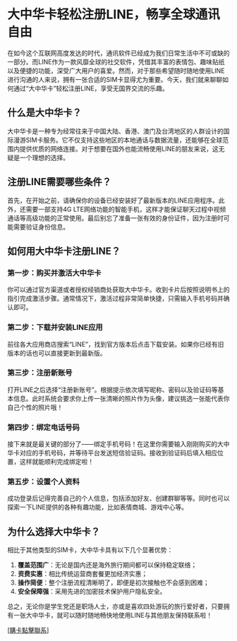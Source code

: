 # 大中华卡轻松注册LINE，畅享全球通讯自由

在如今这个互联网高度发达的时代，通讯软件已经成为我们日常生活中不可或缺的一部分。而LINE作为一款风靡全球的社交软件，凭借其丰富的表情包、趣味贴纸以及便捷的功能，深受广大用户的喜爱。然而，对于那些希望随时随地使用LINE进行沟通的人来说，拥有一张合适的SIM卡显得尤为重要。今天，我们就来聊聊如何通过“大中华卡”轻松注册LINE，享受无国界交流的乐趣。

## 什么是大中华卡？

大中华卡是一种专为经常往来于中国大陆、香港、澳门及台湾地区的人群设计的国际漫游SIM卡服务。它不仅支持这些地区的本地通话与数据流量，还能够在全球范围内提供优质的网络连接。对于想要在国外也能流畅使用LINE的朋友来说，这无疑是一个理想的选择。

## 注册LINE需要哪些条件？

首先，在开始之前，请确保你的设备已经安装好了最新版本的LINE应用程序。此外，还需要一部支持4G LTE网络功能的智能手机，这样才能保证聊天过程中视频通话等高级功能的正常使用。最后别忘了准备一张有效的身份证件，因为注册时可能需要验证身份信息。

## 如何用大中华卡注册LINE？

### 第一步：购买并激活大中华卡

你可以通过官方渠道或者授权经销商处获取大中华卡。收到卡片后按照说明书上的指引完成激活步骤。通常情况下，激活过程非常简单快捷，只需输入手机号码并确认即可。

### 第二步：下载并安装LINE应用

前往各大应用商店搜索“LINE”，找到官方版本后点击下载安装。如果你已经有旧版本的话也可以直接更新到最新版。

### 第三步：注册新账号

打开LINE之后选择“注册新账号”。根据提示依次填写昵称、密码以及验证码等基本信息。此时系统会要求你上传一张清晰的照片作为头像，建议挑选一张能代表你自己个性的照片哦！

### 第四步：绑定电话号码

接下来就是最关键的部分了——绑定手机号码！在这里你需要输入刚刚购买的大中华卡对应的手机号码，并等待平台发送短信验证码。接收到验证码后填入相应位置，这样就能顺利完成绑定啦！

### 第五步：设置个人资料

成功登录后记得完善自己的个人信息，包括添加好友、创建群聊等等。同时也可以探索一下LINE提供的各种有趣功能，比如表情商城、游戏中心等。

## 为什么选择大中华卡？

相比于其他类型的SIM卡，大中华卡具有以下几个显著优势：

1. **覆盖范围广**：无论是国内还是海外旅行期间都可以保持稳定联络；
2. **资费实惠**：相比传统运营商套餐更加经济实惠；
3. **操作简便**：整个注册流程清晰明了，即便是初次接触也不会感到困难；
4. **安全保障强**：采用先进的加密技术保护用户隐私安全。

总之，无论你是学生党还是职场人士，亦或是喜欢四处游玩的旅行爱好者，只要拥有一张大中华卡，就可以随时随地畅快地使用LINE与其他朋友保持联系啦！

[[購卡點擊聯系](https://t.me/s/esim1088)]
